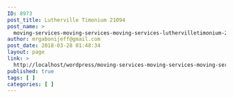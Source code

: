 ```yaml
---
ID: 8973
post_title: Lutherville Timonium 21094
post_name: >
  moving-services-moving-services-moving-services-luthervilletimonium-21094
author: mrgabonijeff@gmail.com
post_date: 2018-03-28 01:48:34
layout: page
link: >
  http://localhost/wordpress/moving-services-moving-services-moving-services-luthervilletimonium-21094/
published: true
tags: [ ]
categories: [ ]
---
```

